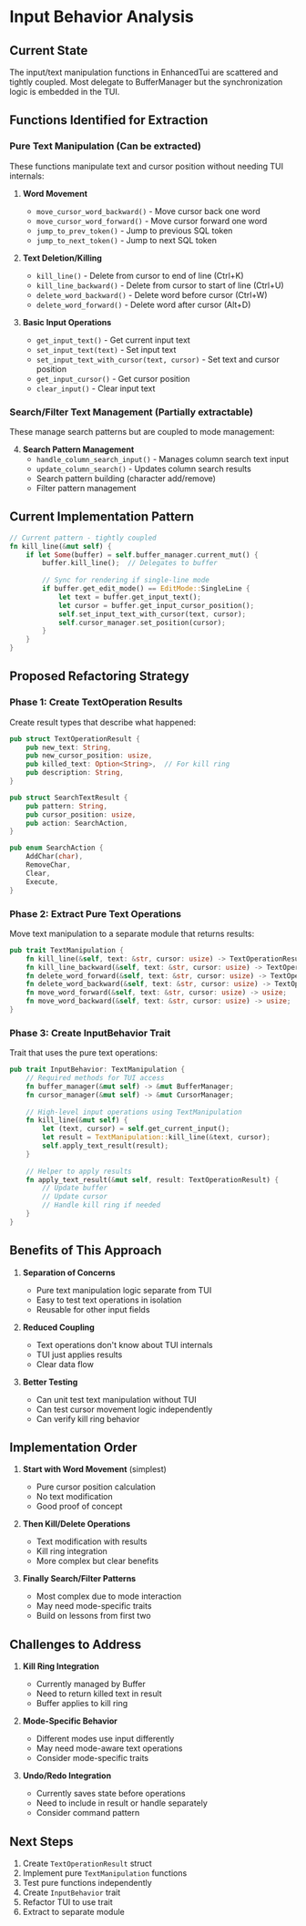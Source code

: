 # Input Behavior Analysis

## Current State
The input/text manipulation functions in EnhancedTui are scattered and tightly coupled. Most delegate to BufferManager but the synchronization logic is embedded in the TUI.

## Functions Identified for Extraction

### Pure Text Manipulation (Can be extracted)
These functions manipulate text and cursor position without needing TUI internals:

1. **Word Movement**
   - `move_cursor_word_backward()` - Move cursor back one word
   - `move_cursor_word_forward()` - Move cursor forward one word
   - `jump_to_prev_token()` - Jump to previous SQL token
   - `jump_to_next_token()` - Jump to next SQL token

2. **Text Deletion/Killing**
   - `kill_line()` - Delete from cursor to end of line (Ctrl+K)
   - `kill_line_backward()` - Delete from cursor to start of line (Ctrl+U)
   - `delete_word_backward()` - Delete word before cursor (Ctrl+W)
   - `delete_word_forward()` - Delete word after cursor (Alt+D)

3. **Basic Input Operations**
   - `get_input_text()` - Get current input text
   - `set_input_text(text)` - Set input text
   - `set_input_text_with_cursor(text, cursor)` - Set text and cursor position
   - `get_input_cursor()` - Get cursor position
   - `clear_input()` - Clear input text

### Search/Filter Text Management (Partially extractable)
These manage search patterns but are coupled to mode management:

4. **Search Pattern Management**
   - `handle_column_search_input()` - Manages column search text input
   - `update_column_search()` - Updates column search results
   - Search pattern building (character add/remove)
   - Filter pattern management

## Current Implementation Pattern

```rust
// Current pattern - tightly coupled
fn kill_line(&mut self) {
    if let Some(buffer) = self.buffer_manager.current_mut() {
        buffer.kill_line();  // Delegates to buffer
        
        // Sync for rendering if single-line mode
        if buffer.get_edit_mode() == EditMode::SingleLine {
            let text = buffer.get_input_text();
            let cursor = buffer.get_input_cursor_position();
            self.set_input_text_with_cursor(text, cursor);
            self.cursor_manager.set_position(cursor);
        }
    }
}
```

## Proposed Refactoring Strategy

### Phase 1: Create TextOperation Results
Create result types that describe what happened:

```rust
pub struct TextOperationResult {
    pub new_text: String,
    pub new_cursor_position: usize,
    pub killed_text: Option<String>,  // For kill ring
    pub description: String,
}

pub struct SearchTextResult {
    pub pattern: String,
    pub cursor_position: usize,
    pub action: SearchAction,
}

pub enum SearchAction {
    AddChar(char),
    RemoveChar,
    Clear,
    Execute,
}
```

### Phase 2: Extract Pure Text Operations
Move text manipulation to a separate module that returns results:

```rust
pub trait TextManipulation {
    fn kill_line(&self, text: &str, cursor: usize) -> TextOperationResult;
    fn kill_line_backward(&self, text: &str, cursor: usize) -> TextOperationResult;
    fn delete_word_forward(&self, text: &str, cursor: usize) -> TextOperationResult;
    fn delete_word_backward(&self, text: &str, cursor: usize) -> TextOperationResult;
    fn move_word_forward(&self, text: &str, cursor: usize) -> usize;
    fn move_word_backward(&self, text: &str, cursor: usize) -> usize;
}
```

### Phase 3: Create InputBehavior Trait
Trait that uses the pure text operations:

```rust
pub trait InputBehavior: TextManipulation {
    // Required methods for TUI access
    fn buffer_manager(&mut self) -> &mut BufferManager;
    fn cursor_manager(&mut self) -> &mut CursorManager;
    
    // High-level input operations using TextManipulation
    fn kill_line(&mut self) {
        let (text, cursor) = self.get_current_input();
        let result = TextManipulation::kill_line(&text, cursor);
        self.apply_text_result(result);
    }
    
    // Helper to apply results
    fn apply_text_result(&mut self, result: TextOperationResult) {
        // Update buffer
        // Update cursor
        // Handle kill ring if needed
    }
}
```

## Benefits of This Approach

1. **Separation of Concerns**
   - Pure text manipulation logic separate from TUI
   - Easy to test text operations in isolation
   - Reusable for other input fields

2. **Reduced Coupling**
   - Text operations don't know about TUI internals
   - TUI just applies results
   - Clear data flow

3. **Better Testing**
   - Can unit test text manipulation without TUI
   - Can test cursor movement logic independently
   - Can verify kill ring behavior

## Implementation Order

1. **Start with Word Movement** (simplest)
   - Pure cursor position calculation
   - No text modification
   - Good proof of concept

2. **Then Kill/Delete Operations**
   - Text modification with results
   - Kill ring integration
   - More complex but clear benefits

3. **Finally Search/Filter Patterns**
   - Most complex due to mode interaction
   - May need mode-specific traits
   - Build on lessons from first two

## Challenges to Address

1. **Kill Ring Integration**
   - Currently managed by Buffer
   - Need to return killed text in result
   - Buffer applies to kill ring

2. **Mode-Specific Behavior**
   - Different modes use input differently
   - May need mode-aware text operations
   - Consider mode-specific traits

3. **Undo/Redo Integration**
   - Currently saves state before operations
   - Need to include in result or handle separately
   - Consider command pattern

## Next Steps

1. Create `TextOperationResult` struct
2. Implement pure `TextManipulation` functions
3. Test pure functions independently
4. Create `InputBehavior` trait
5. Refactor TUI to use trait
6. Extract to separate module